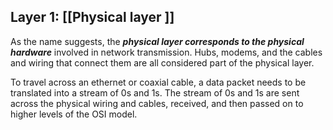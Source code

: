 ## Layer 1: [[Physical layer ]]

As the name suggests, the ***physical layer corresponds to the physical hardware*** involved in network transmission. Hubs, modems, and the cables and wiring that connect them are all considered part of the physical layer. 

To travel across an ethernet or coaxial cable, a data packet needs to be translated into a stream of 0s and 1s. The stream of 0s and 1s are sent across the physical wiring and cables, received, and then passed on to higher levels of the OSI model.